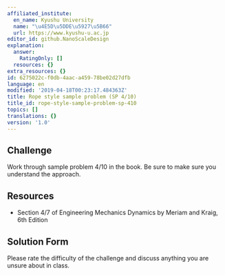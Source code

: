 ```yaml
---
affiliated_institute:
  en_name: Kyushu University
  name: "\u4E5D\u5DDE\u5927\u5B66"
  url: https://www.kyushu-u.ac.jp
editor_id: github.NanoScaleDesign
explanation:
  answer:
    RatingOnly: []
  resources: {}
extra_resources: {}
id: 6275022c-f0db-4aac-a459-78be02d27dfb
language: en
modified: '2019-04-18T00:23:17.484363Z'
title: Rope style sample problem (SP 4/10)
title_id: rope-style-sample-problem-sp-410
topics: []
translations: {}
version: '1.0'
---
```


## Challenge
Work through sample problem 4/10 in the book. Be sure to make sure you understand the approach.


## Resources
- Section 4/7 of Engineering Mechanics Dynamics by Meriam and Kraig, 6th Edition


## Solution Form
Please rate the difficulty of the challenge and discuss anything you are unsure about in class.

